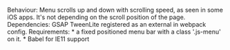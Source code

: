 Behaviour: 
    Menu scrolls up and down with scrolling speed, as seen in some iOS apps. 
    It's not depending on the scroll position of the page.
Dependencies: GSAP TweenLite registered as an external in webpack config.
Requirements:
    * a fixed positioned menu bar with a class '.js-menu' on it. 
    * Babel for IE11 support